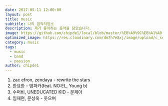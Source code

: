 ```yaml
---
date: 2017-05-11 12:00:00
layout: post
title: music
subtitle: 나의 음악저장소
description: 제가 좋아하는 음악을 담았습니다.
image: https://github.com/chipde1/local/blob/master/%EB%A9%9C%EB%A1%A0.png
optimized_image: https://res.cloudinary.com/dm7h7e8xj/image/upload/c_scale,w_380/v1559824822/theme15_oqsl4z.jpg
category: music
tags:
  - music
  - band
  - passion
author: chipde1
---
```

1. zac efron, zendaya - rewrite the stars
2. 한요한 - 범퍼카(feat. NO:EL, Young b)
3. 수퍼비, UNEDUCATED KID - 문제아
4. 임재현, 문성욱 - 웃으며
